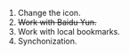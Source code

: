 1. Change the icon.
2. <del>Work with Baidu Yun.</del>
3. Work with local bookmarks.
4. Synchonization.